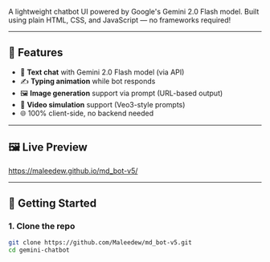 
A lightweight chatbot UI powered by Google's Gemini 2.0 Flash model. Built using plain HTML, CSS, and JavaScript — no frameworks required!

---

## 🧠 Features

- 🔹 **Text chat** with Gemini 2.0 Flash model (via API)
- ✍️ **Typing animation** while bot responds
- 🖼️ **Image generation** support via prompt (URL-based output)
- 🎥 **Video simulation** support (Veo3-style prompts)
- 🌐 100% client-side, no backend needed

---

## 🖼️ Live Preview

https://maleedew.github.io/md_bot-v5/

---

## 🚀 Getting Started

### 1. Clone the repo

```bash
git clone https://github.com/Maleedew/md_bot-v5.git
cd gemini-chatbot
